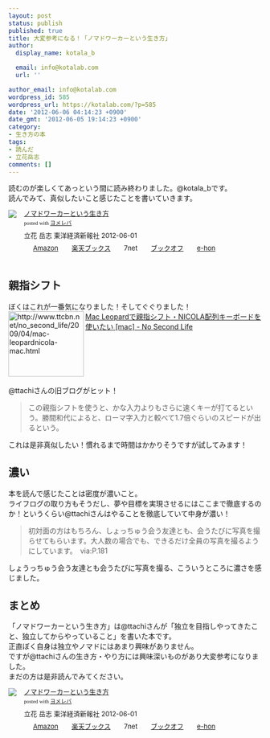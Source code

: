 ```yaml
---
layout: post
status: publish
published: true
title: 大変参考になる！「ノマドワーカーという生き方」
author:
  display_name: kotala_b

  email: info@kotalab.com
  url: ''

author_email: info@kotalab.com
wordpress_id: 585
wordpress_url: https://kotalab.com/?p=585
date: '2012-06-06 04:14:23 +0900'
date_gmt: '2012-06-05 19:14:23 +0900'
category:
- 生き方の本
tags:
- 読んだ
- 立花岳志
comments: []
---
```

<p>読むのが楽しくてあっという間に読み終わりました。@kotala_bです。<br />
読んでみて、真似したいこと感じたことを書いていきます。</p>
<div class="booklink-box" style="text-align:left;padding-bottom:20px;font-size:small;/zoom: 1;overflow: hidden;">
<div class="booklink-image" style="float:left;margin:0 15px 10px 0;"><a href="http://www.amazon.co.jp/exec/obidos/asin/4492044620/same-22/" name="booklink" rel="nofollow" target="_blank"><img src="http://ecx.images-amazon.com/images/I/51rGwgO%2B85L._SL160_.jpg" style="border: none;" /></a></div>
<div class="booklink-info" style="line-height:120%;/zoom: 1;overflow: hidden;">
<div class="booklink-name" style="margin-bottom:10px;line-height:120%"><a href="http://www.amazon.co.jp/exec/obidos/asin/4492044620/same-22/" rel="nofollow" name="booklink" target="_blank">ノマドワーカーという生き方</a>
<div class="booklink-powered-date" style="font-size:8pt;margin-top:5px;font-family:verdana;line-height:120%">posted with <a href="http://yomereba.com" target="_blank">ヨメレバ</a></div>
</div>
<div class="booklink-detail" style="margin-bottom:5px;">立花 岳志 東洋経済新報社 2012-06-01    </div>
<div class="booklink-link2" style="margin-top:10px;">
<div class="shoplinkamazon" style="display:inline;margin-right:5px;background: url('http://img.yomereba.com/tam_y.gif') 0 0 no-repeat;padding: 2px 0 2px 18px;white-space: nowrap;"><a href="http://www.amazon.co.jp/exec/obidos/asin/4492044620/same-22/" rel="nofollow" target="_blank" title="アマゾン" >Amazon</a></div>
<div class="shoplinkrakuten" style="display:inline;margin-right:5px;background: url('http://img.yomereba.com/tam_y.gif') 0 -50px no-repeat;padding: 2px 0 2px 18px;white-space: nowrap;"><a href="http://hb.afl.rakuten.co.jp/hgc/0fa7afc8.bbfc196a.0fa7afc9.d56c38f1/?pc=http%3A%2F%2Fbooks.rakuten.co.jp%2Frb%2F11669825%2F%3Fscid%3Daf_ich_link_urltxt%26m%3Dhttp%3A%2F%2Fm.rakuten.co.jp%2Fev%2Fbook%2F" rel="nofollow" target="_blank" title="楽天ブックス" >楽天ブックス</a></div>
<div class="shoplinkseven" style="display:inline;margin-right:5px;background: url('http://img.yomereba.com/tam_y.gif') 0 -100px no-repeat;padding: 2px 0 2px 18px;white-space: nowrap;"><span class="removed_link" title="http://click.linksynergy.com/fs-bin/click?id=d2yYUp776R4&amp;subid=&amp;offerid=197738.1&amp;type=10&amp;tmpid=1787&amp;RD_PARM1=http%253A%252F%252Fwww.7netshopping.jp%252Fbooks%252Fsearch_result%252F%253Fctgy%253Dbooks%2526code%253D4492044620">7net</span></div>
<div class="shoplinkbookoff" style="display:inline;margin-right:5px;background: url('http://img.yomereba.com/tam_y.gif') 0 -200px no-repeat;padding: 2px 0 2px 18px;white-space: nowrap;"><a href="http://click.linksynergy.com/fs-bin/click?id=d2yYUp776R4&subid=&offerid=169505.1&type=10&tmpid=3677&RD_PARM1=http%253A%252F%252Fwww.bookoffonline.co.jp%252Fdisplay%252FL001%252Cbg%253D12%252Cq%253D9784492044629" rel="nofollow" target="_blank" title="ブックオフオンライン" >ブックオフ</a></div>
<div class="shoplinkehon" style="display:inline;margin-right:5px;background: url('http://img.yomereba.com/tam_y.gif') 0 -250px no-repeat;padding: 2px 0 2px 18px;white-space: nowrap;"><a href="http://ck.jp.ap.valuecommerce.com/servlet/referral?sid=2967684&pid=881116635&vc_url=http%3A%2F%2Fwww.e-hon.ne.jp%2Fbec%2FSA%2FDetail%3FrefISBN%3D4492044620" target="_blank" title="e-hon" >e-hon</a></div>
</div>
</div>
</div>
<p><!--more--></p>
<h2>親指シフト</h2>
<p>ぼくはこれが一番気になりました！そしてぐぐりました！<br />
<a href="http://www.ttcbn.net/no_second_life/2009/04/mac-leopardnicola-mac.html"><img title="Mac Leopardで親指シフト・NICOLA配列キーボードを使いたい [mac] - No Second Life" src="http://capture.heartrails.com/150x130?http://www.ttcbn.net/no_second_life/2009/04/mac-leopardnicola-mac.html" alt="http://www.ttcbn.net/no_second_life/2009/04/mac-leopardnicola-mac.html" width="150" height="130" align="left" /></a><a href="http://www.ttcbn.net/no_second_life/2009/04/mac-leopardnicola-mac.html" title="Mac Leopardで親指シフト・NICOLA配列キーボードを使いたい [mac] - No Second Life" target="_blank">Mac Leopardで親指シフト・NICOLA配列キーボードを使いたい [mac] - No Second Life</a><br style="clear:both;" /><br />
@ttachiさんの旧ブログがヒット！</p>
<blockquote><p>この親指シフトを使うと、かな入力よりもさらに速くキーが打てるという。勝間和代によると、ローマ字入力と較べて1.7倍ぐらいのスピードが出るという。</p></blockquote>
<p>これは是非真似したい！慣れるまで時間はかかりそうですが試してみます！</p>
<h2>濃い</h2>
<p>本を読んで感じたことは密度が濃いこと。<br />
ライフログの取り方もそうだし、夢や目標を実現させるにはここまで徹底するのか！というくらい@ttachiさんはやることを徹底していて中身が濃い！</p>
<blockquote><p>初対面の方はもちろん、しょっちゅう会う友達とも、会うたびに写真を撮らせてもらいます。大人数の場合でも、できるだけ全員の写真を撮るようにしています。　via:P.181</p></blockquote>
<p>しょうっちゅう会う友達とも会うたびに写真を撮る、こういうところに濃さを感じました。</p>
<h2>まとめ</h2>
<p>「ノマドワーカーという生き方」は@ttachiさんが「独立を目指しやってきたこと、独立してからやっていること」を書いた本です。<br />
正直ぼく自身は独立やノマドにはあまり興味がありません。<br />
ですが@ttachiさんの生き方・やり方には興味深いものがあり大変参考になりました。<br />
まだの方は是非読んでみてください。</p>
<div class="booklink-box" style="text-align:left;padding-bottom:20px;font-size:small;/zoom: 1;overflow: hidden;">
<div class="booklink-image" style="float:left;margin:0 15px 10px 0;"><a href="http://www.amazon.co.jp/exec/obidos/asin/4492044620/same-22/" name="booklink" rel="nofollow" target="_blank"><img src="http://ecx.images-amazon.com/images/I/51rGwgO%2B85L._SL160_.jpg" style="border: none;" /></a></div>
<div class="booklink-info" style="line-height:120%;/zoom: 1;overflow: hidden;">
<div class="booklink-name" style="margin-bottom:10px;line-height:120%"><a href="http://www.amazon.co.jp/exec/obidos/asin/4492044620/same-22/" rel="nofollow" name="booklink" target="_blank">ノマドワーカーという生き方</a>
<div class="booklink-powered-date" style="font-size:8pt;margin-top:5px;font-family:verdana;line-height:120%">posted with <a href="http://yomereba.com" target="_blank">ヨメレバ</a></div>
</div>
<div class="booklink-detail" style="margin-bottom:5px;">立花 岳志 東洋経済新報社 2012-06-01    </div>
<div class="booklink-link2" style="margin-top:10px;">
<div class="shoplinkamazon" style="display:inline;margin-right:5px;background: url('http://img.yomereba.com/tam_y.gif') 0 0 no-repeat;padding: 2px 0 2px 18px;white-space: nowrap;"><a href="http://www.amazon.co.jp/exec/obidos/asin/4492044620/same-22/" rel="nofollow" target="_blank" title="アマゾン" >Amazon</a></div>
<div class="shoplinkrakuten" style="display:inline;margin-right:5px;background: url('http://img.yomereba.com/tam_y.gif') 0 -50px no-repeat;padding: 2px 0 2px 18px;white-space: nowrap;"><a href="http://hb.afl.rakuten.co.jp/hgc/0fa7afc8.bbfc196a.0fa7afc9.d56c38f1/?pc=http%3A%2F%2Fbooks.rakuten.co.jp%2Frb%2F11669825%2F%3Fscid%3Daf_ich_link_urltxt%26m%3Dhttp%3A%2F%2Fm.rakuten.co.jp%2Fev%2Fbook%2F" rel="nofollow" target="_blank" title="楽天ブックス" >楽天ブックス</a></div>
<div class="shoplinkseven" style="display:inline;margin-right:5px;background: url('http://img.yomereba.com/tam_y.gif') 0 -100px no-repeat;padding: 2px 0 2px 18px;white-space: nowrap;"><span class="removed_link" title="http://click.linksynergy.com/fs-bin/click?id=d2yYUp776R4&amp;subid=&amp;offerid=197738.1&amp;type=10&amp;tmpid=1787&amp;RD_PARM1=http%253A%252F%252Fwww.7netshopping.jp%252Fbooks%252Fsearch_result%252F%253Fctgy%253Dbooks%2526code%253D4492044620">7net</span></div>
<div class="shoplinkbookoff" style="display:inline;margin-right:5px;background: url('http://img.yomereba.com/tam_y.gif') 0 -200px no-repeat;padding: 2px 0 2px 18px;white-space: nowrap;"><a href="http://click.linksynergy.com/fs-bin/click?id=d2yYUp776R4&subid=&offerid=169505.1&type=10&tmpid=3677&RD_PARM1=http%253A%252F%252Fwww.bookoffonline.co.jp%252Fdisplay%252FL001%252Cbg%253D12%252Cq%253D9784492044629" rel="nofollow" target="_blank" title="ブックオフオンライン" >ブックオフ</a></div>
<div class="shoplinkehon" style="display:inline;margin-right:5px;background: url('http://img.yomereba.com/tam_y.gif') 0 -250px no-repeat;padding: 2px 0 2px 18px;white-space: nowrap;"><a href="http://ck.jp.ap.valuecommerce.com/servlet/referral?sid=2967684&pid=881116635&vc_url=http%3A%2F%2Fwww.e-hon.ne.jp%2Fbec%2FSA%2FDetail%3FrefISBN%3D4492044620" target="_blank" title="e-hon" >e-hon</a></div>
</div>
</div>
</div>

